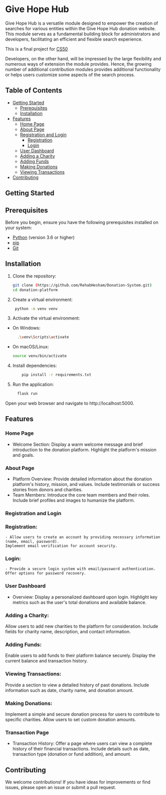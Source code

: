 # Give Hope Hub

Give Hope Hub is a versatile module designed to empower the creation of searches for various entities within the Give Hope Hub donation website. This module serves as a fundamental building block for administrators and developers, facilitating an efficient and flexible search experience.

This is a final project for [CS50] 

[CS50]: https://cs50.harvard.edu/x/2023/

Developers, on the other hand, will be impressed by the large flexibility and
numerous ways of extension the module provides. Hence, the growing number of
additional contribution modules provides additional functionality or helps users
customize some aspects of the search process.


## Table of Contents

- [Getting Started](#getting-started)
  - [Prerequisites](#prerequisites)
  - [Installation](#installation)
- [Features](#features)
  - [Home Page](#home-page)
  - [About Page](#about-page)
  - [Registration and Login](#registration-and-login)
    - [Registration](#registration)
    - [Login](#login) 
  - [User Dashboard](#user-dashboard)
  - [Adding a Charity](#adding-a-charity)
  - [Adding Funds](#adding-funds)
  - [Making Donations](#making-donations)
  - [Viewing Transactions](#viewing-transactions)
- [Contributing](#contributing)


## Getting Started

## Prerequisites
Before you begin, ensure you have the following prerequisites installed on your system:

- [Python](https://www.python.org/) (version 3.6 or higher)
- [pip](https://pip.pypa.io/en/stable/installation/)
- [Git](https://git-scm.com/)


## Installation
1. Clone the repository:
   ```bash
   git clone (https://github.com/RehabHesham/Donation-System.git)
   cd donation-platform

2. Create a virtual environment:
   ```bash
    python -m venv venv
   
3. Activate the virtual environment:
  - On Windows:
      ```bash
        .\venv\Scripts\activate
  - On macOS/Linux:
      ```bash
      source venv/bin/activate
      
4. Install dependencies:
    ```bash
        pip install -r requirements.txt
    
5. Run the application:

    ```bash
      flask run
Open your web browser and navigate to http://localhost:5000.

## Features
### Home Page
  - Welcome Section:
      Display a warm welcome message and brief introduction to the donation platform.
      Highlight the platform's mission and goals.
  
### About Page
  - Platform Overview:
      Provide detailed information about the donation platform's history, mission, and values.
      Include testimonials or success stories from donors and charities.
  - Team Members:
      Introduce the core team members and their roles.
      Include brief profiles and images to humanize the platform.

### Registration and Login
  ### Registration:
    - Allow users to create an account by providing necessary information (name, email, password).
    Implement email verification for account security.
    
  ### Login:
    - Provide a secure login system with email/password authentication.
    Offer options for password recovery.

### User Dashboard
  - Overview:
      Display a personalized dashboard upon login.
      Highlight key metrics such as the user's total donations and available balance.
    
### Adding a Charity:
  Allow users to add new charities to the platform for consideration.
  Include fields for charity name, description, and contact information.

### Adding Funds:
  Enable users to add funds to their platform balance securely.
  Display the current balance and transaction history.

### Viewing Transactions:
  Provide a section to view a detailed history of past donations.
  Include information such as date, charity name, and donation amount.
  
### Making Donations:
  Implement a simple and secure donation process for users to contribute to specific charities.
  Allow users to set custom donation amounts.

### Transaction Page
  - Transaction History:
    Offer a page where users can view a complete history of their financial transactions.
    Include details such as date, transaction type (donation or fund addition), and amount.

## Contributing
  We welcome contributions! If you have ideas for improvements or find issues, please open an issue or submit a pull request.
